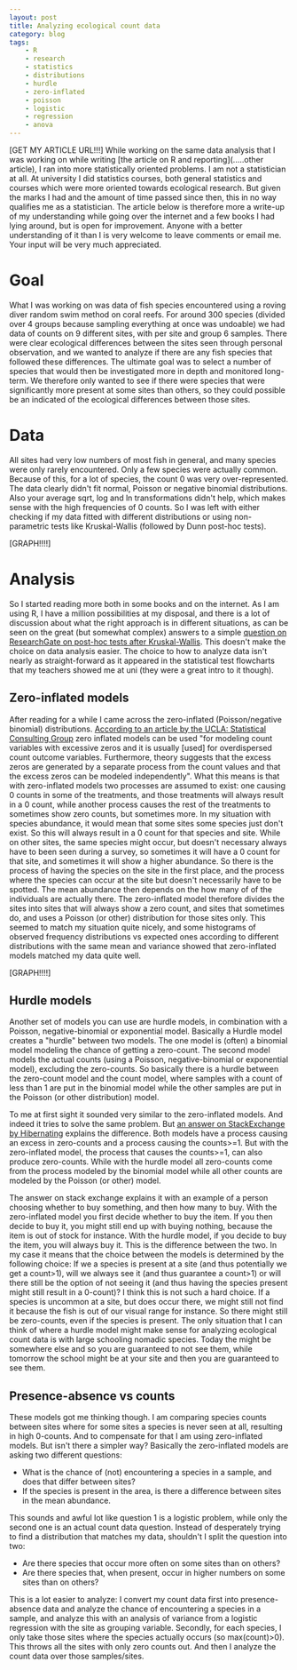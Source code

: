 ```yaml
---
layout: post
title: Analyzing ecological count data
category: blog
tags: 
    - R
    - research
    - statistics
    - distributions
    - hurdle
    - zero-inflated
    - poisson
    - logistic
    - regression
    - anova
---
```


[GET MY ARTICLE URL!!!]
While working on the same data analysis that I was working on while writing [the article on R and reporting](.....other article), I ran into more statistically oriented problems. I am not a statistician at all. At university I did statistics courses, both general statistics and courses which were more oriented towards ecological research. But given the marks I had and the amount of time passed since then, this in no way qualifies me as a statistician. The article below is therefore more a write-up of my understanding while going over the internet and a few books I had lying around, but is open for improvement. Anyone with a better understanding of it than I is very welcome to leave comments or email me. Your input will be very much appreciated. 

# Goal
What I was working on was data of fish species encountered using a roving diver random swim method on coral reefs. For around 300 species (divided over 4 groups because sampling everything at once was undoable) we had data of counts on 9 different sites, with per site and group 6 samples. There were clear ecological differences between the sites seen through personal observation, and we wanted to analyze if there are any fish species that followed these differences. The ultimate goal was to select a number of species that would then be investigated more in depth and monitored long-term. We therefore only wanted to see if there were species that were significantly more present at some sites than others, so they could possible be an indicated of the ecological differences between those sites.

# Data
All sites had very low numbers of most fish in general, and many species were only rarely encountered. Only a few species were actually common. Because of this, for a lot of species, the count 0 was very over-represented. The data clearly didn't fit normal, Poisson or negative binomial distributions. Also your average sqrt, log and ln transformations didn't help, which makes sense with the high frequencies of 0 counts. So I was left with either checking if my data fitted with different distributions or using non-parametric tests like Kruskal-Wallis (followed by Dunn post-hoc tests).

[GRAPH!!!!]

# Analysis
So I started reading more both in some books and on the internet. As I am using R, I have a million possibilities at my disposal, and there is a lot of discussion about what the right approach is in different situations, as can be seen on the great (but somewhat complex) answers to a simple [question on ResearchGate on post-hoc tests after Kruskal-Wallis](https://www.researchgate.net/post/Which_post_hoc_test_is_best_to_use_after_Kruskal_Wallis_test). This doesn't make the choice on data analysis easier. The choice to how to analyze data isn't nearly as straight-forward as it appeared in the statistical test flowcharts that my teachers showed me at uni (they were a great intro to it though). 

## Zero-inflated models
After reading for a while I came across the zero-inflated (Poisson/negative binomial) distributions. [According to an article by the UCLA: Statistical Consulting Group](http://www.ats.ucla.edu/stat/r/dae/zinbreg.htm) zero inflated models can be used "for modeling count variables with excessive zeros and it is usually [used] for overdispersed count outcome variables. Furthermore, theory suggests that the excess zeros are generated by a separate process from the count values and that the excess zeros can be modeled independently". What this means is that with zero-inflated models two processes are assumed to exist: one causing 0 counts in some of the treatments, and those treatments will always result in a 0 count, while another process causes the rest of the treatments to sometimes show zero counts, but sometimes more. 
In my situation with species abundance, it would mean that some sites some species just don't exist. So this will always result in a 0 count for that species and site. While on other sites, the same species might occur, but doesn't necessary always have to been seen during a survey, so sometimes it will have a 0 count for that site, and sometimes it will show a higher abundance. So there is the process of having the species on the site in the first place, and the process where the species can occur at the site but doesn't necessarily have to be spotted. The mean abundance then depends on the how many of of the individuals are actually there. The zero-inflated model therefore divides the sites into sites that will always show a zero count, and sites that sometimes do, and uses a Poisson (or other) distribution for those sites only.
This seemed to match my situation quite nicely, and some histograms of observed frequency distributions vs expected ones according to different distributions with the same mean and variance showed that zero-inflated models matched my data quite well. 

[GRAPH!!!!]

## Hurdle models
Another set of models you can use are hurdle models, in combination with a Poisson, negative-binomial or exponential model. Basically a Hurdle model creates a "hurdle" between two models. The one model is (often) a binomial model modeling the chance of getting a zero-count. The second model models the actual counts (using a Poisson, negative-binomial or exponential model), excluding the zero-counts. So basically there is a hurdle between the zero-count model and the count model, where samples with a count of less than 1 are put in the binomial model while the other samples are put in the Poisson (or other distribution) model.

To me at first sight it sounded very similar to the zero-inflated models. And indeed it tries to solve the same problem. But [an answer on StackExchange by Hibernating](http://stats.stackexchange.com/a/81854/80734) explains the difference. Both models have a process causing an excess in zero-counts and a process causing the counts>=1. But with the zero-inflated model, the process that causes the counts>=1, can also produce zero-counts. While with the hurdle model all zero-counts come from the process modeled by the binomial model while all other counts are modeled by the Poisson (or other) model. 

The answer on stack exchange explains it with an example of a person choosing whether to buy something, and then how many to buy. With the zero-inflated model you first decide whether to buy the item. If you then decide to buy it, you might still end up with buying nothing, because the item is out of stock for instance. With the hurdle model, if you decide to buy the item, you will always buy it. This is the difference between the two. In my case it means that the choice between the models is determined by the following choice: If we a species is present at a site (and thus potentially we get a count>1), will we always see it (and thus guarantee a count>1) or will there still be the option of not seeing it (and thus having the species present might still result in a 0-count)? I think this is not such a hard choice. If a species is uncommon at a site, but does occur there, we might still not find it because the fish is out of our visual range for instance. So there might still be zero-counts, even if the species is present. The only situation that I can think of where a hurdle model might make sense for analyzing ecological count data is with large schooling nomadic species. Today the might be somewhere else and so you are guaranteed to not see them, while tomorrow the school might be at your site and then you are guaranteed to see them.

## Presence-absence vs counts
These models got me thinking though. I am comparing species counts between sites where for some sites a species is never seen at all, resulting in high 0-counts. And to compensate for that I am using zero-inflated models. But isn't there a simpler way? Basically the zero-inflated models are asking two different questions:
- What is the chance of (not) encountering a species in a sample, and does that differ between sites?
- If the species is present in the area, is there a difference between sites in the mean abundance.

This sounds and awful lot like question 1 is a logistic problem, while only the second one is an actual count data question. Instead of desperately trying to find a distribution that matches my data, shouldn't I split the question into two:
- Are there species that occur more often on some sites than on others?
- Are there species that, when present, occur in higher numbers on some sites than on others?

This is a lot easier to analyze: I convert my count data first into presence-absence data and analyze the chance of encountering a species in a sample, and analyze this with an analysis of variance from a logistic regression with the site as grouping variable. 
Secondly, for each species, I only take those sites where the species actually occurs (so max(count)>0). This throws all the sites with only zero counts out. And then I analyze the count data over those samples/sites.
